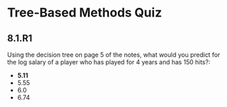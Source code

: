 # Tree-Based Methods Quiz

## 8.1.R1

Using the decision tree on page 5 of the notes, what would you predict for the log salary of a player who has played for 4 years and has 150 hits?:

- **5.11**
- 5.55
- 6.0
- 6.74